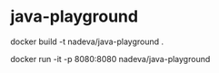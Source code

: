 # java-playground


docker build -t nadeva/java-playground .

docker run -it -p 8080:8080  nadeva/java-playground